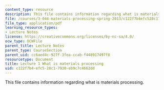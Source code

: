 ```yaml
---
content_type: resource
description: This file contains information regarding what is materials processing.
file: /courses/3-044-materials-processing-spring-2013/c122f7b4efc528c17930eb9c7c4662dd_MIT3_044S13_Lec01.pdf
file_type: application/pdf
learning_resource_types:
- Lecture Notes
license: https://creativecommons.org/licenses/by-nc-sa/4.0/
ocw_type: OCWFile
parent_title: Lecture Notes
parent_type: CourseSection
parent_uid: cc6aed4c-927f-3fea-ccab-f448917497f8
resourcetype: Document
title: Lecture 1 What is materials processing
uid: c122f7b4-efc5-28c1-7930-eb9c7c4662dd
---
```

This file contains information regarding what is materials processing.